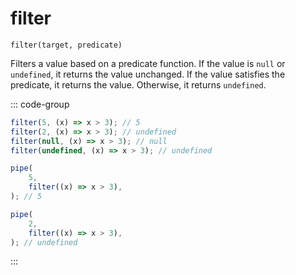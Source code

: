 # filter

`filter(target, predicate)`

Filters a value based on a predicate function. If the value is `null` or `undefined`, it returns the value unchanged. If the value satisfies the predicate, it returns the value. Otherwise, it returns `undefined`.

::: code-group

```ts [data-first]
filter(5, (x) => x > 3); // 5
filter(2, (x) => x > 3); // undefined
filter(null, (x) => x > 3); // null
filter(undefined, (x) => x > 3); // undefined
```

```ts [data-last]
pipe(
    5,
    filter((x) => x > 3),
); // 5

pipe(
    2,
    filter((x) => x > 3),
); // undefined
```

:::
